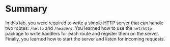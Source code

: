 # Summary

In this lab, you were required to write a simple HTTP server that can handle two routes: `/hello` and `/headers`. You learned how to use the `net/http` package to write handlers for each route and register them on the server. Finally, you learned how to start the server and listen for incoming requests.
